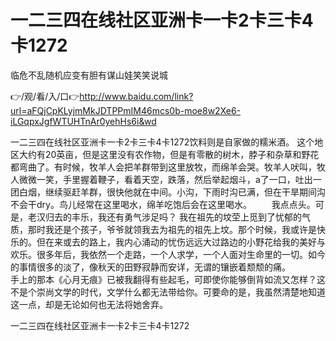 # 一二三四在线社区亚洲卡一卡2卡三卡4卡1272
临危不乱随机应变有胆有谋山娃笑笑说城

👉/观/看/入/口👉http://www.baidu.com/link?url=aFQjCpKLyjmMkJDTPPmIM46mcs0b-moe8w2Xe6-iLGqpxJgfWTUHTnAr0yehHs6i&wd

一二三四在线社区亚洲卡一卡2卡三卡4卡1272饮料则是自家做的糯米酒。
这个地区大约有20英亩，但是这里没有农作物，但是有零散的树木，脖子和杂草和野花都弯曲了。有时候，牧羊人会把羊群带到这里放牧，而绵羊会哭。牧羊人吠叫，牧人微微一笑，手里握着鞭子，看着天空，跌落，然后举起烟斗，a了一口，吐出一团白烟，继续驱赶羊群，很快他就在中间。小沟，下雨时沟已满，但在干旱期间沟不会干dry。鸟儿经常在这里喝水，绵羊吃饱后会在这里喝水。
　　我点点头。可是，老汉归去的丰乐，我还有勇气涉足吗？
我在祖先的坟茔上觅到了忧郁的气质，那时我还是个孩子，爷爷就领我去为祖先的祖先上坟。那个时候，我或许是快乐的。但在来或去的路上，我内心涌动的忧伤远远大过路边的小野花给我的美好与欢乐。很多年后，我依然一个走路，一个人求学，一个人面对生命里的一切。如今的事情很多的淡了，像秋天的田野寂静而安详，无谓的镶嵌着颓颓的痛。　　
　　手上的那本《心月无痕》已被我翻得有些起毛，可即使你能够倒背如流又怎样？这不是个崇尚文学的时代，文学什么都无法带给你。可要命的是，我虽然清楚地知道这一点，却是无论如何也无法将她舍弃。

一二三四在线社区亚洲卡一卡2卡三卡4卡1272

